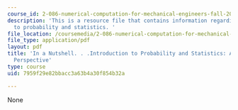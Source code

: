 ```yaml
---
course_id: 2-086-numerical-computation-for-mechanical-engineers-fall-2014
description: 'This is a resource file that contains information regarding introduction
  to probability and statistics. '
file_location: /coursemedia/2-086-numerical-computation-for-mechanical-engineers-fall-2014/7959f29e82bbacc3a63b4a30f854b32a_MIT2_086F14_Probability.pdf
file_type: application/pdf
layout: pdf
title: 'In a Nutshell. . .Introduction to Probability and Statistics: A Frequentist
  Perspective'
type: course
uid: 7959f29e82bbacc3a63b4a30f854b32a

---
```

None